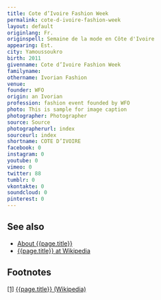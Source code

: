 ```yaml
---
title: Cote d’Ivoire Fashion Week
permalink: cote-d-ivoire-fashion-week
layout: default
originlang: Fr.
originspell: Semaine de la mode en Côte d'Ivoire
appearing: Est.
city: Yamoussoukro
birth: 2011
givenname: Cote d’Ivoire Fashion Week
familyname:
othername: Ivorian Fashion
venue:
founder: WFO
origin: an Ivorian
profession: fashion event founded by WFO
photo: This is sample for image caption
photographer: Photographer
source: Source
photographerurl: index
sourceurl: index
shortname: COTE D’IVOIRE
facebook: 0
instagram: 0
youtube: 0
vimeo: 0
twitter: 88
tumblr: 0
vkontakte: 0
soundcloud: 0
pinterest: 0
---
```


## See also

+ [About {{page.title}}](index)
+ [{{page.title}} at Wikipedia](index)

## Footnotes

[[1]](#a1) <span id="f1"></span> [{{page.title}} (Wikipedia)](index)
